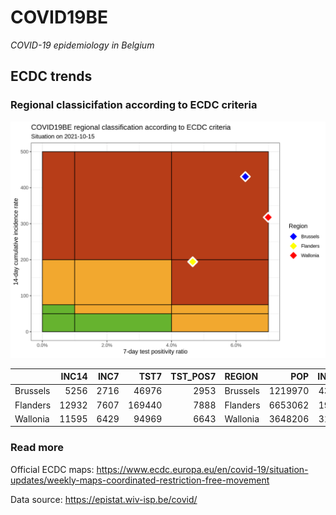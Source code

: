 
# COVID19BE

*COVID-19 epidemiology in Belgium*

## ECDC trends

### Regional classicifation according to ECDC criteria

![](COVID9BE-ecdc-trend.png)

|          | INC14 | INC7 |   TST7 | TST\_POS7 | REGION   |     POP | INC14\_RT |       PR7 |        GR |
| :------- | ----: | ---: | -----: | --------: | :------- | ------: | --------: | --------: | --------: |
| Brussels |  5256 | 2716 |  46976 |      2953 | Brussels | 1219970 |  430.8303 | 0.0628619 | 0.0692913 |
| Flanders | 12932 | 7607 | 169440 |      7888 | Flanders | 6653062 |  194.3767 | 0.0465534 | 0.4285446 |
| Wallonia | 11595 | 6429 |  94969 |      6643 | Wallonia | 3648206 |  317.8274 | 0.0699491 | 0.2444832 |

### Read more

Official ECDC maps:
<https://www.ecdc.europa.eu/en/covid-19/situation-updates/weekly-maps-coordinated-restriction-free-movement>

Data source: <https://epistat.wiv-isp.be/covid/>
